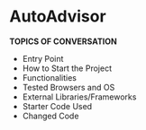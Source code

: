 # AutoAdvisor

**TOPICS OF CONVERSATION**
* Entry Point
* How to Start the Project
* Functionalities
* Tested Browsers and OS
* External Libraries/Frameworks
* Starter Code Used
* Changed Code
